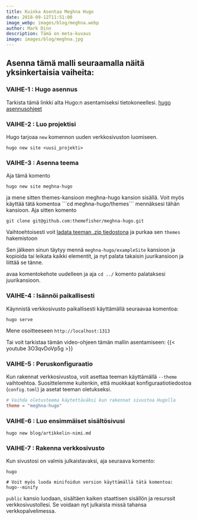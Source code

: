 ```yaml
---
title: Kuinka Asentaa Meghna Hugo
date: 2018-09-12T11:51:00
image_webp: images/blog/meghna.webp
author: Mark Dinn
description: Tämä on meta-kuvaus
image: images/blog/meghna.jpg
---
```

## Asenna tämä malli seuraamalla näitä yksinkertaisia vaiheita:

### VAIHE-1 : Hugo asennus

Tarkista tämä linkki alta Hugo:n asentamiseksi tietokoneellesi.
[hugo asennusohjeet](https://gohugo.io/getting-started/installing/)

### VAIHE-2 : Luo projektisi

Hugo tarjoaa `new` komennon uuden verkkosivuston luomiseen.

```
hugo new site <uusi_projekti>
```

### VAIHE-3 : Asenna teema

Aja tämä komento

```
hugo new site meghna-hugo
```

ja mene sitten themes-kansioon meghna-hugo kansion sisällä. Voit myös käyttää tätä komentoa \`\`\`cd meghna-hugo/themes\`\`\` mennäksesi tähän kansioon.
Aja sitten komento 

```
git clone git@github.com:themefisher/meghna-hugo.git
```

Vaihtoehtoisesti voit [ladata teeman .zip tiedostona](https://github.com/themefisher/meghna-hugo/archive/master.zip) ja purkaa sen `themes` hakemistoon

Sen jälkeen sinun täytyy mennä `meghna-hugo/exampleSite` kansioon ja kopioida tai leikata kaikki elementit, ja nyt palata takaisin juurikansioon ja liittää se tänne.

avaa komentokehote uudelleen ja aja `cd ../` komento palataksesi juurikansioon.

### VAIHE-4 : Isännöi paikallisesti

Käynnistä verkkosivusto paikallisesti käyttämällä seuraavaa komentoa:

```
hugo serve
```

Mene osoitteeseen `http://localhost:1313`

Tai voit tarkistaa tämän video-ohjeen tämän mallin asentamiseen:
{{< youtube 3O3qvDoVp5g >}}

### VAIHE-5 : Peruskonfiguraatio

Kun rakennat verkkosivustoa, voit asettaa teeman käyttämällä `--theme` vaihtoehtoa. Suosittelemme kuitenkin, että muokkaat konfiguraatiotiedostoa (`config.toml`) ja asetat teeman oletukseksi.

```toml
# Vaihda oletusteema käytettäväksi kun rakennat sivustoa Hugolla
theme = "meghna-hugo"
```

### VAIHE-6 : Luo ensimmäiset sisältösivusi

```
hugo new blog/artikkelin-nimi.md
```

### VAIHE-7 : Rakenna verkkosivusto

Kun sivustosi on valmis julkaistavaksi, aja seuraava komento:

```
hugo

# Voit myös luoda minifoidun version käyttämällä tätä komentoa:
hugo--minify
```

`public` kansio luodaan, sisältäen kaiken staattisen sisällön ja resurssit verkkosivustollesi. Se voidaan nyt julkaista missä tahansa verkkopalvelimessa.
